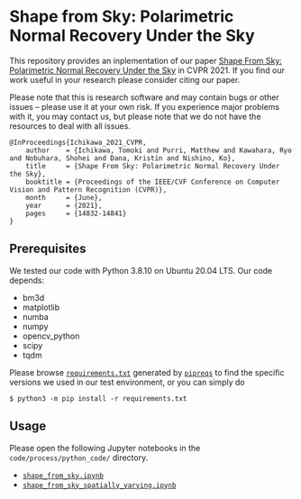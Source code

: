 # Shape from Sky: Polarimetric Normal Recovery Under the Sky

This repository provides an inplementation of our paper [Shape From Sky: Polarimetric Normal Recovery Under the Sky](https://openaccess.thecvf.com/content/CVPR2021/html/Ichikawa_Shape_From_Sky_Polarimetric_Normal_Recovery_Under_the_Sky_CVPR_2021_paper.html) in CVPR 2021.  If you find our work useful in your research please consider citing our paper.

Please note that this is research software and may contain bugs or other issues – please use it at your own risk. If you experience major problems with it, you may contact us, but please note that we do not have the resources to deal with all issues.

```
@InProceedings{Ichikawa_2021_CVPR,
    author    = {Ichikawa, Tomoki and Purri, Matthew and Kawahara, Ryo and Nobuhara, Shohei and Dana, Kristin and Nishino, Ko},
    title     = {Shape From Sky: Polarimetric Normal Recovery Under the Sky},
    booktitle = {Proceedings of the IEEE/CVF Conference on Computer Vision and Pattern Recognition (CVPR)},
    month     = {June},
    year      = {2021},
    pages     = {14832-14841}
}
```

## Prerequisites

We tested our code with Python 3.8.10 on Ubuntu 20.04 LTS.  Our code depends:
* bm3d
* matplotlib
* numba
* numpy
* opencv_python
* scipy
* tqdm

Please browse [`requirements.txt`](requirements.txt) generated by [`pipreqs`](https://pypi.org/project/pipreqs/) to find the specific versions we used in our test environment, or you can simply do
```
$ python3 -m pip install -r requirements.txt
```

## Usage

Please open the following Jupyter notebooks in the `code/process/python_code/` directory.
* [`shape_from_sky.ipynb`](code/process/python_code/shape_from_sky.ipynb)
* [`shape_from_sky_spatially_varying.ipynb`](code/process/python_code/shape_from_sky_spatially_varying.ipynb)
